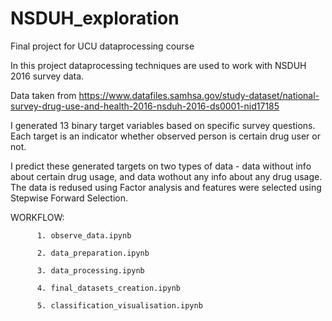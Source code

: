 # NSDUH_exploration
Final project for UCU dataprocessing course

In this project dataprocessing techniques are used to work with NSDUH 2016 survey data.

Data taken from https://www.datafiles.samhsa.gov/study-dataset/national-survey-drug-use-and-health-2016-nsduh-2016-ds0001-nid17185

I generated 13 binary target variables based on specific survey questions. Each target is an indicator whether observed person is certain drug user or not. 

I predict these generated targets on two types of data - data without info about certain drug usage, and data wothout any info about any drug usage. The data is redused using Factor analysis and features were selected using Stepwise Forward Selection.

WORKFLOW: 

          1. observe_data.ipynb

          2. data_preparation.ipynb

          3. data_processing.ipynb

          4. final_datasets_creation.ipynb

          5. classification_visualisation.ipynb
